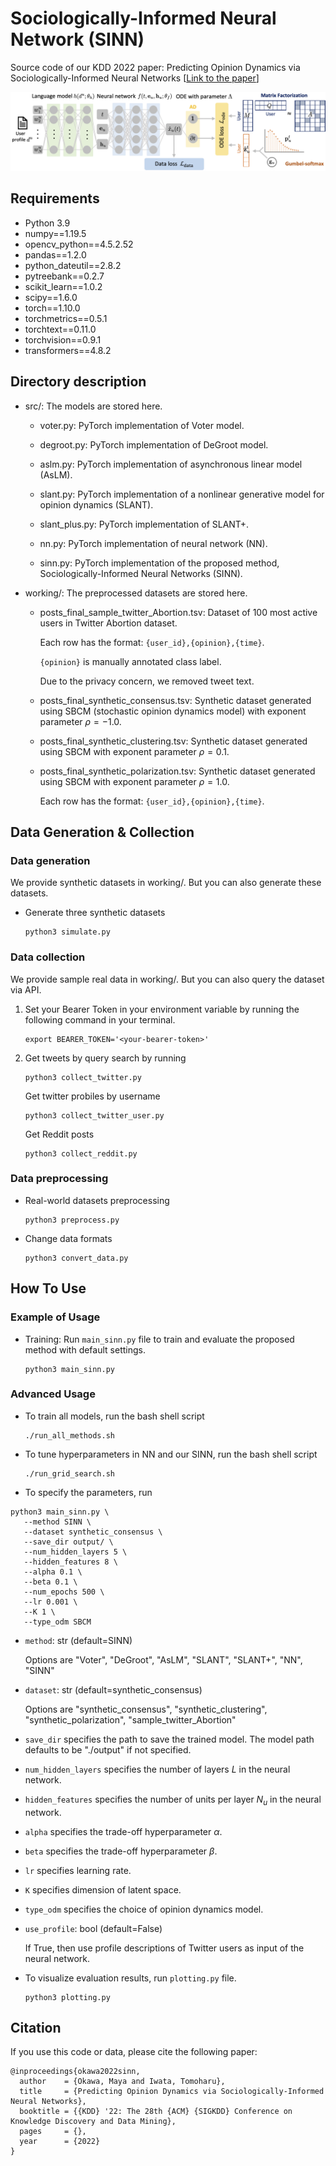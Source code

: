 # Sociologically-Informed Neural Network (SINN)

Source code of our KDD 2022 paper: Predicting Opinion Dynamics via Sociologically-Informed Neural Networks [[Link to the paper]()]

![SINN-overview](image/SINN_overview.png)

## Requirements
* Python 3.9
* numpy==1.19.5
* opencv_python==4.5.2.52
* pandas==1.2.0
* python_dateutil==2.8.2
* pytreebank==0.2.7
* scikit_learn==1.0.2
* scipy==1.6.0
* torch==1.10.0
* torchmetrics==0.5.1
* torchtext==0.11.0
* torchvision==0.9.1
* transformers==4.8.2

## Directory description

- src/: The models are stored here. 

  - voter.py: PyTorch implementation of Voter model. 

  - degroot.py: PyTorch implementation of DeGroot model. 

  - aslm.py: PyTorch implementation of asynchronous linear model (AsLM). 

  - slant.py: PyTorch implementation of a nonlinear generative model for opinion dynamics (SLANT).  

  - slant_plus.py: PyTorch implementation of SLANT+.  

  - nn.py: PyTorch implementation of neural network (NN). 

  - sinn.py: PyTorch implementation of the proposed method, Sociologically-Informed Neural Networks (SINN). 

- working/: The preprocessed datasets are stored here.

  - posts_final_sample_twitter_Abortion.tsv: Dataset of 100 most active users in Twitter Abortion dataset. 

    Each row has the format: `{user_id},{opinion},{time}`.

    `{opinion}` is manually annotated class label.  

    Due to the privacy concern, we removed tweet text. 

  - posts_final_synthetic_consensus.tsv: Synthetic dataset generated using SBCM (stochastic opinion dynamics model) with exponent parameter $\rho=-1.0$.  

  - posts_final_synthetic_clustering.tsv: Synthetic dataset generated using SBCM with exponent parameter $\rho=0.1$.  

  - posts_final_synthetic_polarization.tsv: Synthetic dataset generated using SBCM with exponent parameter $\rho=1.0$.  

    Each row has the format: `{user_id},{opinion},{time}`.


## Data Generation & Collection

### Data generation

We provide synthetic datasets in working/. But you can also generate these datasets. 

- Generate three synthetic datasets

  ```
  python3 simulate.py
  ```

### Data collection

We provide sample real data in working/. But you can also query the dataset via API. 

1. Set your Bearer Token in your environment variable by running the following command in your terminal. 

   ```
   export BEARER_TOKEN='<your-bearer-token>'
   ```

2. Get tweets by query search by running 

   ```
   python3 collect_twitter.py
   ``` 

   Get twitter probiles by username
   ```
   python3 collect_twitter_user.py  
   ```    

   Get Reddit posts 
   ```
   python3 collect_reddit.py
   ```    

### Data preprocessing

- Real-world datasets preprocessing

  ```    
  python3 preprocess.py 
  ```    

- Change data formats 

  ```    
  python3 convert_data.py 
  ```    

## How To Use 

### Example of Usage

- Training: Run ```main_sinn.py``` file to train and evaluate the proposed method with default settings. 
 
  ```
  python3 main_sinn.py 
  ``` 

### Advanced Usage

- To train all models, run the bash shell script 

  ```
  ./run_all_methods.sh
  ```

- To tune hyperparameters in NN and our SINN, run the bash shell script 

  ```
  ./run_grid_search.sh
  ```

- To specify the parameters, run
```
python3 main_sinn.py \
   --method SINN \
   --dataset synthetic_consensus \
   --save_dir output/ \
   --num_hidden_layers 5 \
   --hidden_features 8 \
   --alpha 0.1 \
   --beta 0.1 \
   --num_epochs 500 \
   --lr 0.001 \
   --K 1 \
   --type_odm SBCM
```

  - `method`: str (default=SINN)

     Options are "Voter", "DeGroot", "AsLM", "SLANT", "SLANT+", "NN", "SINN"

  - `dataset`: str (default=synthetic_consensus)

     Options are "synthetic_consensus", "synthetic_clustering", "synthetic_polarization", "sample_twitter_Abortion"

  - `save_dir` specifies the path to save the trained model. The model path defaults to be "./output" if not specified.

  - `num_hidden_layers` specifies the number of layers $L$ in the neural network.

  - `hidden_features` specifies the number of units per layer $N_u$ in the neural network.

  - `alpha` specifies the trade-off hyperparameter $\alpha$. 

  - `beta` specifies the trade-off hyperparameter $\beta$. 

  - `lr` specifies learning rate. 

  - `K` specifies dimension of latent space. 

  - `type_odm` specifies the choice of opinion dynamics model.  

  - `use_profile`: bool (default=False) 

     If True, then use profile descriptions of Twitter users as input of the neural network. 


- To visualize evaluation results, run ```plotting.py``` file.  

  ```
  python3 plotting.py 
  ``` 


## Citation

If you use this code or data, please cite the following paper: 

```
@inproceedings{okawa2022sinn,
  author    = {Okawa, Maya and Iwata, Tomoharu},
  title     = {Predicting Opinion Dynamics via Sociologically-Informed Neural Networks},
  booktitle = {{KDD} '22: The 28th {ACM} {SIGKDD} Conference on Knowledge Discovery and Data Mining},
  pages     = {},
  year      = {2022}
}
```
